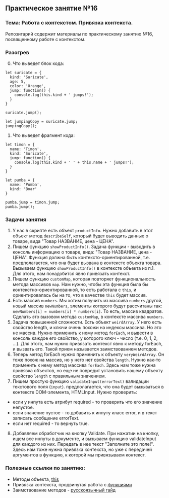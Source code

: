 ## Практическое занятие №16

### Тема: Работа с контекстом. Привязка контекста.

Репозитарий содержит материалы по практическому занятию №16, посвященному работе с контекстом.

### Разогрев
0. Что выведет блок кода:
```
let suricate = {
  kind: 'Suricate',
  age: 5,
  color: 'Orange',
  jump: function() {
    console.log(this.kind + ' jumps!');
  }
}

suricate.jump();

let jumpingCopy = suricate.jump;
jumpingCopy();
```

1. Что выведет фрагмент кода:
```
let timon = {
  name: 'Timon',
  kind: 'Suricate',
  jump: function() {
    console.log(this.kind + ' ' + this.name + ' jumps!');
  }
}

let pumba = {
  name: 'Pumba',
  kind: 'Boar'
}

pumba.jump = timon.jump;
pumba.jump();
```

### Задачи занятия
1. У нас в скрипте есть объект `productInfo`. Нужно добавить в этот объект метод `describeSelf`, который будет выводить данные о товаре, вида "Товар НАЗВАНИЕ, цена - ЦЕНА".
2. Пишем функцию `showProductInfo()`. Задача функции - выводить в консоль информацию о товаре, вида: "Товар НАЗВАНИЕ, цена - ЦЕНА". Функция должна быть контексто-ориентированной, т.е. предполагается, что она будет вызвана в контексте объекта товара. Вызываем функцию `showProductInfo()` в контексте объекта из п.1. Для этого, нам понадобится явно привязать контекст.
3. Пишем функцию `customMap`, которая повторяет функциональность метода массивов `map`. Нам нужно, чтобы эта функция была бы контекстно-ориентированной, то есть работала с `this`, и ориентировалась бы на то, что в качестве `this` будет массив.
4. Есть массив `numbers`. Мы хотим получить из массива `numbers` другой, новый массив `newNumbers`, элементы которого будут рассчитаны так: `newNumbers[i] = numbers[i] * numbers[i]`. То есть, массив квадратов. Сделать это вызовом метода `customMap`, в контексте массива `numbers`.
5. Задача повышенной сложности. Есть объект `weirdArray`. У него есть свойство length, и ключи очень похожи на индексы массива. Но это не массив. Нужно применить к нему метод `forEach`, и вывести в консоль каждое его свойство, у которого ключ - число (т.е. 0, 1, 2, ...). Для этого, нам нужно привязать контекст явно к методу forEach, и вызвать его. Такой прием называется заимствованием методов.
6. Теперь метод forEach нужно применить к объекту `veryWeirdArray`. Он тоже похож на массив, но у него нет свойства `length`. Нужно как-то применить к нему метод массива `forEach`. Здесь нам тоже нужна привязка объектов, но еще не повредит установить нашему объекту свойство `length` с правильным значением.
7. Пишем простую функцию `validateInput(errorText)` валидации текстового поля (`input`). предполагается, что она будет вызываться в контексте DOM-элемента, HTMLInput. Нужно проверить:
 - если у инпута есть атрибут required - то проверить что его значение непустое.
 - если значение пустое - то добавить к инпуту класс error, и в текст записать сообщение errorText.
 - если нет required - то вернуть true.
8. Добавляем обработчик на кнопку Validate. При нажатии на кнопку, ищем все инпуты в документе, и вызываем функцию validateInput для каждого из них. Передать в нее текст "Заполните это поле!". Здесь нам тоже нужна привязка контекста, но уже с передачей аргументов в функцию, к которой мы привязываем контекст.


### Полезные ссылки по занятию:
 - Методы объекта, [this](https://learn.javascript.ru/object-methods)
 - Привязка контекста, продвинутая работа с [функциями](https://learn.javascript.ru/bind)
 - Заимствование методов - [русскоязычный гайд](https://learn.javascript.ru/call-apply-decorators#method-borrowing)